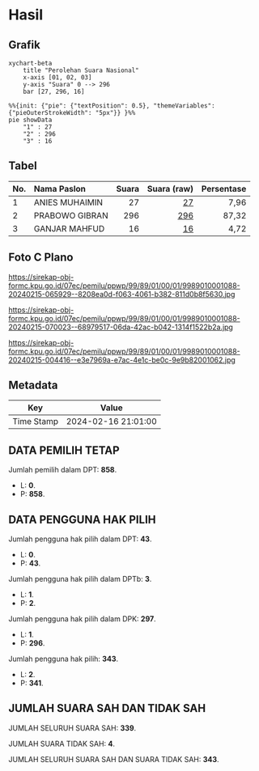 # Hasil

## Grafik

```mermaid
xychart-beta
    title "Perolehan Suara Nasional"
    x-axis [01, 02, 03]
    y-axis "Suara" 0 --> 296
    bar [27, 296, 16]
```

```mermaid
%%{init: {"pie": {"textPosition": 0.5}, "themeVariables": {"pieOuterStrokeWidth": "5px"}} }%%
pie showData
    "1" : 27
    "2" : 296
    "3" : 16
```

## Tabel

| No. | Nama Paslon    | Suara | Suara (raw) | Persentase |
|:--- |:-------------- | -----:| -----------:| ----------:|
| 1   | ANIES MUHAIMIN | 27    | [27][p-1]   | 7,96       |
| 2   | PRABOWO GIBRAN | 296   | [296][p-2]  | 87,32      |
| 3   | GANJAR MAHFUD  | 16    | [16][p-3]   | 4,72       |


[p-1]: https://github.com/gigit-pemilu/pemilu-2024/blob/main/pilpres/hitung-suara/sub/99-luar-negeri/sub/89-penang-malaysia/sub/01-penang-malaysia/sub/0001-penang-malaysia/sub/088-ksk-073/sub/paslon-1.txt
[p-2]: https://github.com/gigit-pemilu/pemilu-2024/blob/main/pilpres/hitung-suara/sub/99-luar-negeri/sub/89-penang-malaysia/sub/01-penang-malaysia/sub/0001-penang-malaysia/sub/088-ksk-073/sub/paslon-2.txt
[p-3]: https://github.com/gigit-pemilu/pemilu-2024/blob/main/pilpres/hitung-suara/sub/99-luar-negeri/sub/89-penang-malaysia/sub/01-penang-malaysia/sub/0001-penang-malaysia/sub/088-ksk-073/sub/paslon-3.txt

## Foto C Plano

https://sirekap-obj-formc.kpu.go.id/07ec/pemilu/ppwp/99/89/01/00/01/9989010001088-20240215-065929--8208ea0d-f063-4061-b382-811d0b8f5630.jpg

https://sirekap-obj-formc.kpu.go.id/07ec/pemilu/ppwp/99/89/01/00/01/9989010001088-20240215-070023--68979517-06da-42ac-b042-1314f1522b2a.jpg

https://sirekap-obj-formc.kpu.go.id/07ec/pemilu/ppwp/99/89/01/00/01/9989010001088-20240215-004416--e3e7969a-e7ac-4e1c-be0c-9e9b82001062.jpg


## Metadata

| Key        | Value               |
| ---------- | ------------------- |
| Time Stamp | 2024-02-16 21:01:00 |


## DATA PEMILIH TETAP

Jumlah pemilih dalam DPT: **858**.
 * L: **0**.
 * P: **858**.

## DATA PENGGUNA HAK PILIH

Jumlah pengguna hak pilih dalam DPT: **43**.
 * L: **0**.
 * P: **43**.

Jumlah pengguna hak pilih dalam DPTb: **3**.
 * L: **1**.
 * P: **2**.

Jumlah pengguna hak pilih dalam DPK: **297**.
 * L: **1**.
 * P: **296**.

Jumlah pengguna hak pilih: **343**.
 * L: **2**.
 * P: **341**.

## JUMLAH SUARA SAH DAN TIDAK SAH

JUMLAH SELURUH SUARA SAH: **339**.

JUMLAH SUARA TIDAK SAH: **4**.

JUMLAH SELURUH SUARA SAH DAN SUARA TIDAK SAH: **343**.


